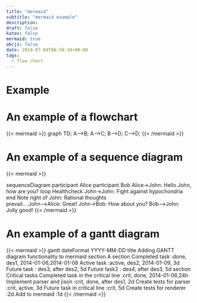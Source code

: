 ```yaml
---
title: "mermaid"
subtitle: "mermaid example"
description:
draft: false
katex: false
mermaid: true
abcjs: false
date: 2018-07-04T06:50:34+08:00
tags:
  - flow chart
---
```


# Example

# An example of a flowchart
{{< mermaid >}}
graph TD;
    A-->B;
    A-->C;
    B-->D;
    C-->D;
{{< /mermaid >}}


# An example of a sequence diagram
{{< mermaid >}}

sequenceDiagram
    participant Alice
    participant Bob
    Alice->John: Hello John, how are you?
    loop Healthcheck
        John->John: Fight against hypochondria
    end
    Note right of John: Rational thoughts <br/>prevail...
    John-->Alice: Great!
    John->Bob: How about you?
    Bob-->John: Jolly good!
{{< /mermaid >}}


# An example of a gantt diagram
{{< mermaid >}}
gantt
        dateFormat  YYYY-MM-DD
        title Adding GANTT diagram functionality to mermaid
        section A section
        Completed task            :done,    des1, 2014-01-06,2014-01-08
        Active task               :active,  des2, 2014-01-09, 3d
        Future task               :         des3, after des2, 5d
        Future task2               :         des4, after des3, 5d
        section Critical tasks
        Completed task in the critical line :crit, done, 2014-01-06,24h
        Implement parser and jison          :crit, done, after des1, 2d
        Create tests for parser             :crit, active, 3d
        Future task in critical line        :crit, 5d
        Create tests for renderer           :2d
        Add to mermaid                      :1d
{{< /mermaid >}}
